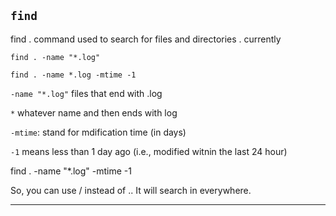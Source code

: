## `find`

find . command used to search for files and directories
. currently

`find . -name "*.log"`

`find . -name *.log -mtime -1`


`-name "*.log"`  files that end with .log

`*` whatever name and then ends with log 

`-mtime`: stand for mdification time (in days)

`-1` means less than 1 day ago (i.e., modified witnin the last 24 hour)

find . -name "*.log" -mtime -1

So, you can use / instead of .. It will search in everywhere.

---


